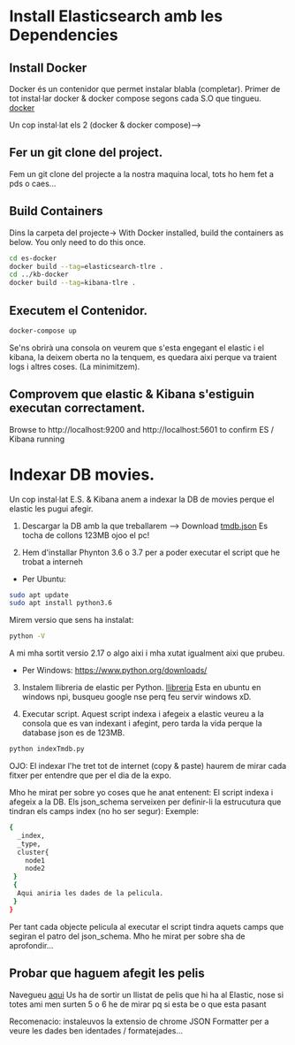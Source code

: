 # Install Elasticsearch amb les Dependencies
## Install Docker
Docker és un contenidor que permet instalar blabla (completar).
Primer de tot instal·lar docker & docker compose segons cada S.O que tingueu. [docker](https://docs.docker.com/install/)

Un cop instal·lat els 2 (docker & docker compose)-->

## Fer un git clone del project.
Fem un git clone del projecte a la nostra maquina local, tots ho hem fet a pds o caes...

## Build Containers
Dins la carpeta del projecte->
With Docker installed, build the containers as below. You only need to do this once.
```bash
cd es-docker
docker build --tag=elasticsearch-tlre .
cd ../kb-docker
docker build --tag=kibana-tlre .
```
## Executem el Contenidor.

```bash
docker-compose up
```
Se'ns obrirà una consola on veurem que s'esta engegant el elastic i el kibana, la deixem oberta no la tenquem, es quedara aixi perque va traient logs i altres coses. (La minimitzem).

## Comprovem que elastic & Kibana s'estiguin executan correctament.
Browse to http://localhost:9200 and http://localhost:5601 to confirm ES / Kibana running

# Indexar DB movies.
Un cop instal·lat E.S. & Kibana anem a indexar la DB de movies perque el elastic les pugui afegir.
1. Descargar la DB amb la que treballarem --> Download [tmdb.json](http://es-learn-to-rank.labs.o19s.com/tmdb.json) Es tocha de collons 123MB ojoo el pc!

2. Hem d'installar Phynton 3.6 o 3.7 per a poder executar el script que he trobat a interneh
- Per Ubuntu:
```bash
sudo apt update
sudo apt install python3.6
```
Mirem versio que sens ha instalat:
```bash
python -V
```
A mi mha sortit versio 2.17 o algo aixi i mha xutat igualment aixi que prubeu.

- Per Windows:
https://www.python.org/downloads/

3. Instalem llibreria de elastic per Python. [llibreria](https://elasticsearch-py.readthedocs.io/en/master/)
Esta en ubuntu en windows npi, busqueu google nse perq feu servir windows xD.

4. Executar script.
Aquest script indexa i afegeix a elastic veureu a la consola que es van indexant i afegint, pero tarda la vida perque la database json es de 123MB.

```bash
python indexTmdb.py
```

OJO: El indexar l'he tret tot de internet (copy & paste) haurem de mirar cada fitxer per entendre que per el dia de la expo.

Mho he mirat per sobre yo coses que he anat entenent:
El script indexa i afegeix a la DB.
Els json_schema serveixen per definir-li la estrucutura que tindran els camps index (no ho ser segur):
  Exemple:
  ```bash
  {
    _index,
    _type,
    cluster{
      node1
      node2
   }
   {
    Aqui aniria les dades de la pelicula.
   }
  }
```
  Per tant cada objecte pelicula al executar el script tindra aquets camps que segiran el patro del json_schema.
  Mho he mirat per sobre sha de aprofondir...

## Probar que haguem afegit les pelis

Navegueu [aqui](http://localhost:9200/tmdb/_search?q=*)
Us ha de sortir un llistat de pelis que hi ha al Elastic, nose si totes ami men surten 5 o 6 he de mirar pq si esta be o que esta pasant

Recomenacio: instaleuvos la extensio de chrome JSON Formatter per a veure les dades ben identades / formatejades...


